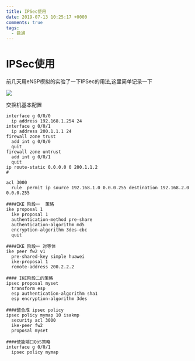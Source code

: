 ```yaml
---
title: IPSec使用
date: 2019-07-13 10:25:17 +0000
comments: true
tags:
  - 数通
---
```


# IPSec使用

前几天用eNSP模拟的实验了一下IPSec的用法,这里简单记录一下


![](http://pic.isnokey.shop/PicRepo/20240129140229.png)



交换机基本配置

```
interface g 0/0/0
  ip address 192.168.1.254 24
interface g 0/0/1
  ip address 200.1.1.1 24
firewall zone trust
  add int g 0/0/0
  quit
firewall zone untrust
  add int g 0/0/1
  quit
ip route-static 0.0.0.0 0 200.1.1.2
#

acl 3000
  rule  permit ip source 192.168.1.0 0.0.0.255 destination 192.168.2.0 0.0.0.255

####IKE 阶段一  策略
ike proposal 1
  ike proposal 1
  authentication-method pre-share
  authentication-algorithm md5
  encryption-algorithm 3des-cbc
  quit

####IKE 阶段一 对等体
ike peer fw2 v1
  pre-shared-key simple huawei
  ike-proposal 1
  remote-address 200.2.2.2

#### IKE阶段二的策略
ipsec proposal myset
  transform esp
  esp authentication-algorithm sha1
  esp encryption-algorithm 3des

####整合成 ipsec policy
ipsec policy mymap 10 isakmp
  security acl 3000
  ike-peer fw2
  proposal myset

####使能端口QoS策略
interface g 0/0/1
  ipsec policy mymap

```

[iskey_img]:https://github.com/iskey/iskey.github.io/tree/source/source/images/blogs/